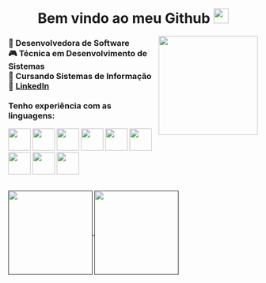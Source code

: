 <h1 align=center> Bem vindo ao meu Github <img src="https://i.pinimg.com/originals/8e/08/b9/8e08b9961b83aa4228c6ede7f4607287.gif" height="30px"> </h1> 

<img align=right src="https://i.pinimg.com/originals/28/0a/05/280a05c05fa4cd05717a9256d661f425.gif" height="200px">
  
  <h3>
      🚀 Desenvolvedora de Software <br>
      🎮 Técnica em Desenvolvimento de Sistemas<br>
      📓 Cursando Sistemas de Informação <br>
      🔗 <a href="https://www.linkedin.com/in/evellyn-dornelas-de-freitas-8339b0253/"> LinkedIn </a> <br><br>
      Tenho experiência com as linguagens:
  </h3>
  
  <p align="left">
    <img height=45px width=45px src="https://cdn.jsdelivr.net/gh/devicons/devicon@latest/icons/html5/html5-original.svg" />
    <img height=45px width=45px src="https://cdn.jsdelivr.net/gh/devicons/devicon@latest/icons/css3/css3-original.svg" />
    <img height=45px width=45px src="https://cdn.jsdelivr.net/gh/devicons/devicon@latest/icons/javascript/javascript-original.svg" />
    <img height=45px width=45px src="https://cdn.jsdelivr.net/gh/devicons/devicon@latest/icons/php/php-original.svg" />
    <img height=45px width=45px src="https://cdn.jsdelivr.net/gh/devicons/devicon@latest/icons/csharp/csharp-original.svg" />
    <img height=45px width=45px src="https://cdn.jsdelivr.net/gh/devicons/devicon@latest/icons/python/python-plain.svg" />
    <img height=45px width=45px src="https://cdn.jsdelivr.net/gh/devicons/devicon@latest/icons/java/java-original.svg" />
    <img height=45px width=45px src="https://cdn.jsdelivr.net/gh/devicons/devicon@latest/icons/androidstudio/androidstudio-plain.svg" />
    <img height=45px width=45px src="https://cdn.jsdelivr.net/gh/devicons/devicon@latest/icons/mysql/mysql-original.svg" />
          
  </p>
  
##
<a href="">
  <img height=170 align="center" src="https://github-readme-stats.vercel.app/api/top-langs/?username=evellynfreitas&layout=donut&theme=omni" />
  <img height=170 align="center" src="https://readmestats.999857.xyz/api?username=evellynfreitas&show_icons=true&theme=omni&hide=prs,contribs" />
</a>

